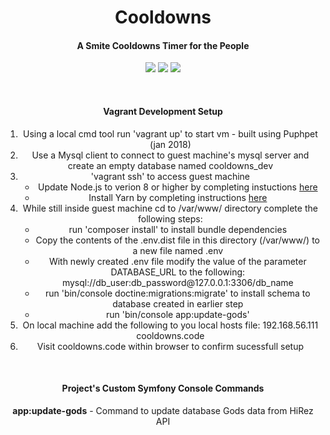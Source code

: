 
<h1 align="center">Cooldowns</h1>
<h4 align="center">A Smite Cooldowns Timer for the People</h4>
<p align="center">  
    <a href="https://symfony.com/doc/4.0/reference/requirements.html"><img src="https://img.shields.io/badge/Symfony-4.0-orange.svg?style=for-the-badge"></a>
    <a href="http://www.php.net/"><img src="https://img.shields.io/badge/PHP-%5E7.1.3-orange.svg?style=for-the-badge"></a>
    <a href="#"><img src="https://img.shields.io/badge/Built%20With-Love-orange.svg?style=for-the-badge"></a>
</p>
<br/>

<h4 align="center">Vagrant Development Setup</h4>
<ol align="center">
    <li>Using a local cmd tool run 'vagrant up' to start vm - built using Puphpet (jan 2018)</li>
    <li>Use a Mysql client to connect to guest machine's mysql server and create an empty database named cooldowns_dev</li>
    <li>'vagrant ssh' to access guest machine
        <ul>
            <li>Update Node.js to verion 8 or higher by completing instuctions <a href="https://nodejs.org/en/download/package-manager/#debian-and-ubuntu-based-linux-distributions">here</a></li>
            <li>Install Yarn by completing instructions <a href="https://yarnpkg.com/lang/en/docs/install/#debian-stable">here</a>
        </ul>
    <li>While still inside guest machine cd to /var/www/ directory complete the following steps:
        <ul>
            <li>run 'composer install' to install bundle dependencies</li> 
            <li>Copy the contents of the .env.dist file in this directory (/var/www/) to a new file named .env</li>
            <li>With newly created .env file modify the value of the parameter DATABASE_URL to the following: mysql://db_user:db_password@127.0.0.1:3306/db_name</li>
            <li>run 'bin/console doctine:migrations:migrate' to install schema to database created in earlier step</li>
            <li>run 'bin/console app:update-gods'</li>     
        </ul>
    </li>
    <li>On local machine add the following to you local hosts file: 192.168.56.111  cooldowns.code</li>
    <li>Visit cooldowns.code within browser to confirm sucessfull setup</li>
</li>
</ol>
<br/>

<h4 align="center">Project's Custom Symfony Console Commands</h4>
<p align="center"><b>app:update-gods</b> - Command to update database Gods data from HiRez API<p>
<br/>
